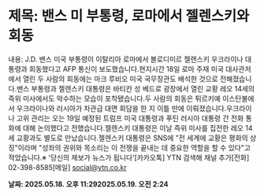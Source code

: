 # **제목: 밴스 미 부통령, 로마에서 젤렌스키와 회동**

  내용: J.D. 밴스 미국 부통령이 이탈리아 로마에서 볼로디미르 젤렌스키 우크라이나 대통령과 회동했다고 AFP 통신이 보도했습니다.현지시간 18일 로마 주재 미국 대사관저에서 열린 두 사람의 회동에는 마크 루비오 미국 국무장관도 배석한 것으로 전해졌습니다.밴스 부통령과 젤렌스키 대통령은 바티칸 성 베드로 광장에서 열린 교황 레오 14세의 즉위 미사에서도 악수하는 모습이 포착됐습니다.두 사람의 회동은 튀르키예 이스탄불에서 우크라이나와 러시아가 차관급 대면 회담을 한 지 이틀 만에 이뤄졌습니다.우크라이나 고위 관리는 오는 19일 예정된 트럼프 미국 대통령과 푸틴 러시아 대통령 간 전화 통화에 대해 논의했다고 전했습니다.젤렌스키 대통령은 이날 즉위 미사를 집전한 레오 14세 교황과도 별도로 만났습니다.젤렌스키 대통령은 SNS에 "전 세계에 교황은 평화의 상징"이라며 "성좌의 권위와 목소리는 이 전쟁을 끝내는 데 중요한 역할을 할 수 있다"고 적었습니다.※ '당신의 제보가 뉴스가 됩니다'[카카오톡] YTN 검색해 채널 추가[전화] 02-398-8585[메일] social@ytn.co.kr

  **날짜: 2025.05.18. 오후 11:292025.05.19. 오전 2:24**